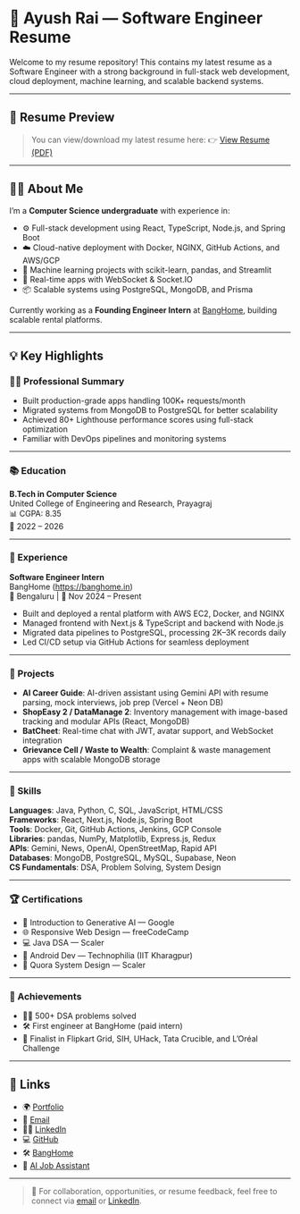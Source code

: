 # 💼 Ayush Rai — Software Engineer Resume

Welcome to my resume repository! This contains my latest resume as a Software Engineer with a strong background in full-stack web development, cloud deployment, machine learning, and scalable backend systems.

---

## 📄 Resume Preview

> You can view/download my latest resume here:
👉 [View Resume (PDF)](./Software-Enginner_Resume.pdf)

---

## 🧑‍💻 About Me

I’m a **Computer Science undergraduate** with experience in:
- ⚙️ Full-stack development using React, TypeScript, Node.js, and Spring Boot
- ☁️ Cloud-native deployment with Docker, NGINX, GitHub Actions, and AWS/GCP
- 🤖 Machine learning projects with scikit-learn, pandas, and Streamlit
- 💬 Real-time apps with WebSocket & Socket.IO
- 📦 Scalable systems using PostgreSQL, MongoDB, and Prisma

Currently working as a **Founding Engineer Intern** at [BangHome](https://banghome.in), building scalable rental platforms.

---

## 💡 Key Highlights

### 👨‍💻 Professional Summary
- Built production-grade apps handling 100K+ requests/month
- Migrated systems from MongoDB to PostgreSQL for better scalability
- Achieved 80+ Lighthouse performance scores using full-stack optimization
- Familiar with DevOps pipelines and monitoring systems

---

### 📚 Education
**B.Tech in Computer Science**  
United College of Engineering and Research, Prayagraj  
📊 CGPA: 8.35  
📅 2022 – 2026

---

### 🏢 Experience

**Software Engineer Intern**  
BangHome (https://banghome.in)  
📍 Bengaluru | 📅 Nov 2024 – Present

- Built and deployed a rental platform with AWS EC2, Docker, and NGINX
- Managed frontend with Next.js & TypeScript and backend with Node.js
- Migrated data pipelines to PostgreSQL, processing 2K–3K records daily
- Led CI/CD setup via GitHub Actions for seamless deployment

---

### 🔨 Projects

- **AI Career Guide**: AI-driven assistant using Gemini API with resume parsing, mock interviews, job prep (Vercel + Neon DB)
- **ShopEasy 2 / DataManage 2**: Inventory management with image-based tracking and modular APIs (React, MongoDB)
- **BatCheet**: Real-time chat with JWT, avatar support, and WebSocket integration
- **Grievance Cell / Waste to Wealth**: Complaint & waste management apps with scalable MongoDB storage

---

### 🧠 Skills

**Languages**: Java, Python, C, SQL, JavaScript, HTML/CSS  
**Frameworks**: React, Next.js, Node.js, Spring Boot  
**Tools**: Docker, Git, GitHub Actions, Jenkins, GCP Console  
**Libraries**: pandas, NumPy, Matplotlib, Express.js, Redux  
**APIs**: Gemini, News, OpenAI, OpenStreetMap, Rapid API  
**Databases**: MongoDB, PostgreSQL, MySQL, Supabase, Neon  
**CS Fundamentals**: DSA, Problem Solving, System Design

---

### 🏆 Certifications

- 📘 Introduction to Generative AI — Google
- 🌐 Responsive Web Design — freeCodeCamp
- 💻 Java DSA — Scaler
- 📱 Android Dev — Technophilia (IIT Kharagpur)
- 🧠 Quora System Design — Scaler

---

### 🏅 Achievements

- 👨‍💻 500+ DSA problems solved
- 🛠️ First engineer at BangHome (paid intern)
- 🥇 Finalist in Flipkart Grid, SIH, UHack, Tata Crucible, and L’Oréal Challenge

---

## 🔗 Links

- 🌍 [Portfolio](https://spiffy-biscotti-0bc36f.netlify.app/)
- 📧 [Email](mailto:ayushrai803@gmail.com)
- 🧑‍💼 [LinkedIn](https://linkedin.com/in/ayush-rai-7109202b6)
- 💻 [GitHub](https://github.com/ayush123-bit)
- 🛠 [BangHome](https://banghome.in)
- 🎯 [AI Job Assistant](https://job-ai-5ojy.vercel.app/)

---

> 📌 For collaboration, opportunities, or resume feedback, feel free to connect via [email](mailto:ayushrai803@gmail.com) or [LinkedIn](https://linkedin.com/in/ayush-rai-7109202b6).
